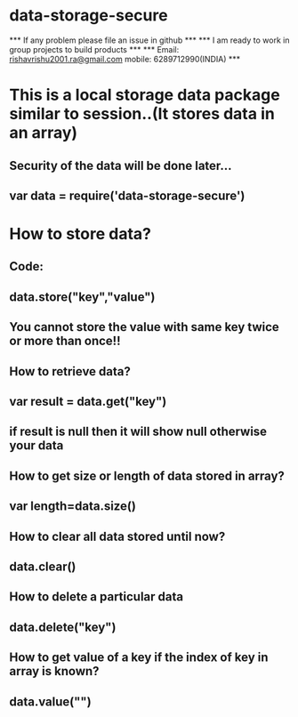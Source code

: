 # data-storage-secure
*** If any problem please file an issue in github ***
*** I am ready to work in group projects to build products ***
*** Email: rishavrishu2001.ra@gmail.com mobile: 6289712990(INDIA) ***



# This is a local storage data package similar to session..(It stores data in an array)
## Security of the data will be done later...
## var data = require('data-storage-secure')
# How to store data?
## Code:
## data.store("key","value")
## You cannot store the value with same key twice or more than once!!
##
## How to retrieve data?
## var result = data.get("key")
## if result is null then it will show null otherwise your data
## 
## How to get size or length of data stored in array?
## var length=data.size()
##
## How to clear all data stored until now?
## data.clear()
##
## How to delete a particular data
## data.delete("key")
##
## How to get value of a key if the index of key in array is known?
## data.value("<key>")
